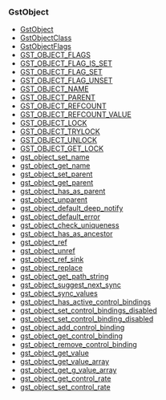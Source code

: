 ### GstObject

* [GstObject]()
* [GstObjectClass]()
* [GstObjectFlags]()
* [GST_OBJECT_FLAGS]()
* [GST_OBJECT_FLAG_IS_SET]()
* [GST_OBJECT_FLAG_SET]()
* [GST_OBJECT_FLAG_UNSET]()
* [GST_OBJECT_NAME]()
* [GST_OBJECT_PARENT]()
* [GST_OBJECT_REFCOUNT]()
* [GST_OBJECT_REFCOUNT_VALUE]()
* [GST_OBJECT_LOCK]()
* [GST_OBJECT_TRYLOCK]()
* [GST_OBJECT_UNLOCK]()
* [GST_OBJECT_GET_LOCK]()
* [gst_object_set_name]()
* [gst_object_get_name]()
* [gst_object_set_parent]()
* [gst_object_get_parent]()
* [gst_object_has_as_parent]()
* [gst_object_unparent]()
* [gst_object_default_deep_notify]()
* [gst_object_default_error]()
* [gst_object_check_uniqueness]()
* [gst_object_has_as_ancestor]()
* [gst_object_ref]()
* [gst_object_unref]()
* [gst_object_ref_sink]()
* [gst_object_replace]()
* [gst_object_get_path_string]()
* [gst_object_suggest_next_sync]()
* [gst_object_sync_values]()
* [gst_object_has_active_control_bindings]()
* [gst_object_set_control_bindings_disabled]()
* [gst_object_set_control_binding_disabled]()
* [gst_object_add_control_binding]()
* [gst_object_get_control_binding]()
* [gst_object_remove_control_binding]()
* [gst_object_get_value]()
* [gst_object_get_value_array]()
* [gst_object_get_g_value_array]()
* [gst_object_get_control_rate]()
* [gst_object_set_control_rate]()
